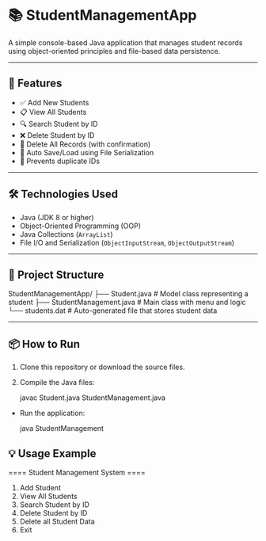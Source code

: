 
# 📚 StudentManagementApp

A simple console-based Java application that manages student records using object-oriented principles and file-based data persistence.

---

## 🚀 Features

- ✅ Add New Students
- 📋 View All Students
- 🔍 Search Student by ID
- ❌ Delete Student by ID
- 🧹 Delete All Records (with confirmation)
- 💾 Auto Save/Load using File Serialization
- 🧠 Prevents duplicate IDs

---

## 🛠️ Technologies Used

- Java (JDK 8 or higher)
- Object-Oriented Programming (OOP)
- Java Collections (`ArrayList`)
- File I/O and Serialization (`ObjectInputStream`, `ObjectOutputStream`)

---

## 📂 Project Structure

StudentManagementApp/ 
├── Student.java                # Model class representing a student
├── StudentManagement.java      # Main class with menu and logic
└── students.dat                # Auto-generated file that stores student data


---

## 📦 How to Run

1. Clone this repository or download the source files.
2. Compile the Java files:
   
   javac Student.java StudentManagement.java

- Run the application:

  java StudentManagement

  
## 💡 Usage Example

==== Student Management System ====
1. Add Student
2. View All Students
3. Search Student by ID
4. Delete Student by ID
5. Delete all Student Data
6. Exit

